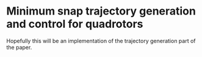 # Minimum snap trajectory generation and control for quadrotors

Hopefully this will be an implementation of the trajectory generation part of the paper.
